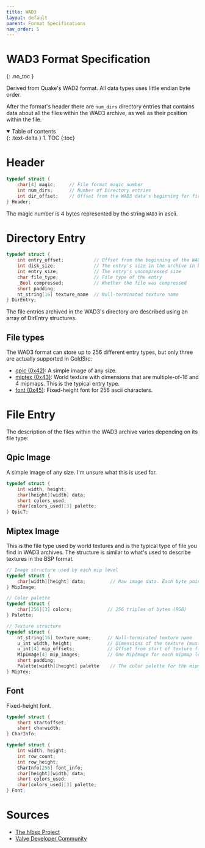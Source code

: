 ```yaml
---
title: WAD3
layout: default
parent: Format Specifications
nav_order: 5
---
```


# WAD3 Format Specification
{: .no_toc }

Derived from Quake's WAD2 format.
All data types uses little endian byte order.

After the format's header there are `num_dirs` directory entries that contains data about all the files within the WAD3 archive, as well as their position within the file.

<details open markdown="block">
  <summary>
    Table of contents
  </summary>
  {: .text-delta }
1. TOC
{:toc}
</details>

# Header

```c
typedef struct {
    char[4] magic;     // File format magic number
    int num_dirs;      // Number of Directory entries
    int dir_offset;    // Offset from the WAD3 data's beginning for first Directory entry
} Header;
```

The magic number is 4 bytes represented by the string `WAD3` in ascii.

# Directory Entry

```c
typedef struct {
    int entry_offset;           // Offset from the beginning of the WAD3 data
    int disk_size;              // The entry's size in the archive in bytes
    int entry_size;             // The entry's uncompressed size
    char file_type;             // File type of the entry
    _Bool compressed;           // Whether the file was compressed
    short padding;
    nt_string[16] texture_name  // Null-terminated texture name
} DirEntry;
```

The file entries archived in the WAD3's directory are described using an array of DirEntry structures.

## File types

The WAD3 format can store up to 256 different entry types, but only three are actually supported in GoldSrc:
* [qpic (0x42)](#qpic-image): A simple image of any size.
* [miptex (0x43)](#miptex-image): World texture with dimensions that are multiple-of-16 and 4 mipmaps. This is the typical entry type.
* [font (0x45)](#font): Fixed-height font for 256 ascii characters.

# File Entry

The description of the files within the WAD3 archive varies depending on its file type:

## Qpic Image

A simple image of any size. I'm unsure what this is used for.

```c
typedef struct {
    int width, height;
    char[height][width] data;
    short colors_used;
    char[colors_used][3] palette;
} QpicT;
```

## Miptex Image

This is the file type used by world textures and is the typical type of file you find in WAD3 archives.
The structure is similar to what's used to describe textures in the BSP format.

```c
// Image structure used by each mip level
typedef struct {
    char[width][height] data;         // Raw image data. Each byte points to an index in the palette
} MipImage;

// Color palette
typedef struct {
    char[256][3] colors;             // 256 triples of bytes (RGB)
} Palette;

// Texture structure
typedef struct {
    nt_string[16] texture_name;      // Null-terminated texture name
    u_int width, height;             // Dimensions of the texture (must be divisible by 16)
    u_int[4] mip_offsets;            // Offset from start of texture file to each mipmap level's image
    MipImage[4] mip_images;          // One MipImage for each mipmap level
    short padding;
    Palette[width][height] palette    // The color palette for the mipmaps
} MipTex;

```

## Font

Fixed-height font.

```c
typedef struct {
    short startoffset;
    short charwidth;
} CharInfo;

typedef struct {
    int width, height;
    int row_count;
    int row_height;
    CharInfo[256] font_info;
    char[height][width] data;
    short colors_used;
    char[colors_used][3] palette;
} Font;
```

# Sources
- [The hlbsp Project](https://hlbsp.sourceforge.net/index.php?content=waddef)
- [Valve Developer Community](https://developer.valvesoftware.com/wiki/WAD)
